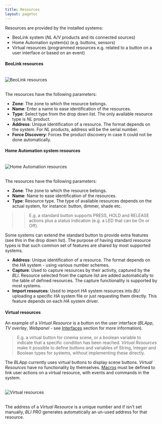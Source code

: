 ```yaml
---
title: Resources
layout: pagetoc
---
```



Resources are provided by the installed systems:

+ BeoLink system (_NL_ A/V products and its connected sources) 
+ Home Automation system(s) (e.g. buttons, sensors) 
+ Virtual resources (programmed resources e.g. related to a button on a user interface or based on an event)


#### BeoLink resources

<br>
<div class="text-center">
  <img src="pictures/bli-pro-user-guide/resources-beolink.png" class="img-fluid" alt="BeoLink resources"/>
</div>
<br>

The resources have the following parameters:

+ **Zone**: The zone to which the resource belongs.
+ **Name**: Enter a name to ease identification of the resources.
+ **Type**: Select type from the drop down list. The only available resource type is _NL_ product.
+ **Address**: Unique identification of a resource. The format depends on the system. For _NL_ products, address will be the serial number.
+ **Force Discovery**: Forces the product discovery in case it could not be done automatically.

#### Home Automation system resources

<br>
<div class="text-center">
  <img src="pictures/bli-pro-user-guide/resources-ha.png" class="img-fluid" alt="Home Automation resources"/>
</div>
<br>

The resources have the following parameters:

+ **Zone**: The zone to which the resource belongs.
+ **Name**: Name to ease identification of the resources.
+ **Type**: Resource type. The type of available resources depends on the actual system, for instance: button, dimmer, shade 
etc. 
>> E.g. a standard button supports PRESS, HOLD and RELEASE actions plus a status indication (e.g. a LED that can be On or Off). 

Some systems 
can extend the standard button to provide extra features (see this in the drop down list). The purpose of having standard resource types is that 
such common set of features are shared by most supported systems.

+ **Address**: Unique identification of a resource. The format depends on the _HA_ system - using various number schemes.
+ **Capture**: Used to capture resources by their activity, captured by the _BLI_. Resource selected from the capture list are added automatically to 
the table of defined resources. The capture functionality is supported by most systems.
+ **Import resources**: Used to import _HA_ system resources into _BLI_ uploading a specific _HA_ system file or just requesting them directly. This feature depends on each _HA_ system driver. 

#### Virtual resources

An example of a _Virtual Resource_ is a button on the user interface (_BLApp_, _TV overlay_, _Webpanel_ - see [Interfaces](../interfaces) 
section for more information).
> E.g. a virtual button for cinema scene, or a boolean variable to indicate that a specific condition has been reached. 
_Virtual Resources_ make it possible to define buttons and variables of String, Integer and Boolean types for systems, without implementing these 
directly. 

The _BLApp_ currently uses virtual buttons to display scene buttons. _Virtual Resources_ have no functionality by themselves. 
[Macros](../macros) must be defined to link user actions on a virtual resource, with events and commands in the system.

<br>
<div class="text-center">
  <img src="pictures/bli-pro-user-guide/resources-virtual.png" class="img-fluid" alt="Virtual resources"/>
</div>
<br>

The address of a _Virtual Resource_ is a unique number and if isn't set manually, _BLI PRO_ generates automatically an un-used address for that
 resource. 